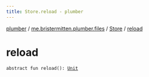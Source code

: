 ```yaml
---
title: Store.reload - plumber
---
```


[plumber](../../index.html) / [me.bristermitten.plumber.files](../index.html) / [Store](index.html) / [reload](./reload.html)

# reload

`abstract fun reload(): `[`Unit`](https://kotlinlang.org/api/latest/jvm/stdlib/kotlin/-unit/index.html)